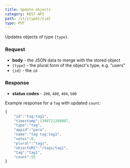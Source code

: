 ```yaml
---
title: Update objects
category: REST API
path: /v1/{type}/{id}
type: PUT
---
```


Updates objects of type `{type}`. 

### Request

- **body** - the JSON data to merge with the stored object
- `{type}` - the plural form of the object's type, e.g. "users"
- `{id}` - the `id`

### Response

- **status codes** - `200`, `400`, `404`, `500`

Example response for a `Tag` with updated `count`:

```js
{
	"id":"tag:tag1",
	"timestamp":1399721289987,
	"type":"tag",
	"appid":"para",
	"name":"tag tag:tag1",
	"votes":0,
	"plural":"tags",
	"objectURI":"/tags/tag1",
	"tag":"tag1",
	"count":55
}
```